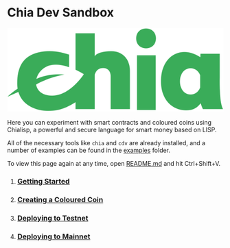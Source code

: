# Chia Dev Sandbox

![Chia Logo](intro/static/img/chia-logo.svg)

Here you can experiment with smart contracts and coloured coins using Chialisp, a powerful and
secure language for smart money based on LISP.

All of the necessary tools like `chia` and `cdv` are already installed, and a number of examples
can be found in the [examples](examples) folder.

To view this page again at any time, open [README.md](README.md) and hit Ctrl+Shift+V.

1. ### [Getting Started](intro/01-Getting-Started.md)
2. ### [Creating a Coloured Coin](intro/02-Creating-a-Coloured-Coin.md)
3. ### [Deploying to Testnet](intro/03-Deploying-to-testnet.md)
4. ### [Deploying to Mainnet](intro/04-Deploying-to-mainnet.md)
